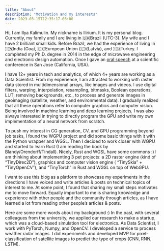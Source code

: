 ```yaml
---
title: "About"
description: "Motivation and my interests"
date: 2023-03-15T12:35:17-03:00
---
```


Hi, I am Ilya Kalimulin. My nickname is Ilirium. It is my personal blog. Currently, my family and I are living in
🇧🇷Brazil (UTC-3). My wife and I have 2 brilliant small kids. Before Brazil, we had the experience of living in 🇮🇳India
(Goa), 🇪🇺European Union (🇱🇻Latvia), and 🇹🇷Turkey. I completed my Ph.D. degree in 2014 in the edge of microwave
engineering and electronic design automation. Once I gave an [oral speech](https://ieeexplore.ieee.org/document/7347123)
at a scientific conference in San Jose (California, USA).

I have 12+ years in tech and analytics, of which 4+ years are working as a Data Scientist. From my experience, I am
attracted to working with raster data stored in multidimensional arrays, like images and videos. I use digital filters,
warping, interpolation, resampling, bitmasks, Boolean operations, LUT, removing backgrounds, etc., to process and
generate images in geoimaging (satellite, weather, and environmental data). I gradually realized that all these
operations refer to computer graphics and computer vision. Being involved in machine learning and deep learning
projects, I was also always interested in trying to directly program the GPU and write my own implementation of a neural
network from scratch.

To push my interest in CG generation, CV, and GPU programming beyond job tasks, I found the WGPU project and did some
basic things with it with the Python wrapper and WGSL. Then I decided to work closer with WGPU and started to learn
Rust (I am reading the book by Blandy/Orendorff/Tindall). Nicely, Rust and WGSL have some commons :) I am thinking about
implementing 3 pet projects: a 2D raster engine (kind of “TinyDirec2D”), graphics and computer vision engine (
“TinySkia” + “TinyOpenCV”), and “TinyTorch” in Rust and WGSL on top of WebGPU.

I want to use this blog as a platform to showcase my experiments in the directions I have voiced and write articles &
posts on technical topics of interest to me. At some point, I found that sharing my small steps motivates me to move
forward. Equally important to me is sharing knowledge and experience with other people and the community through
articles, as I have learned a lot from reading other people’s articles & posts.

Here are some more words about my background :) In the past, with several colleagues from the university, we applied our
research to make a startup, which was a cloud-based simulation tool for electronics. As Data Scientist, I work with
PyTorch, Numpy, and OpenCV. I developed a service to process weather radar images. I did experiments and developed MVP
for pixel-classification of satellite images to predict the type of crops (CNN, RNN, LSTM).
